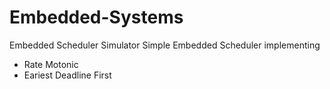# Embedded-Systems
Embedded Scheduler Simulator
Simple Embedded Scheduler implementing 
* Rate Motonic
* Eariest Deadline First

